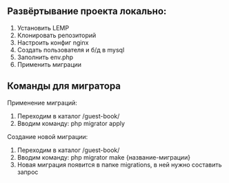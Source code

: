 <h2>Развёртывание проекта локально:</h2>
<ol>
 <li>Установить LEMP</li>
 <li>Клонировать репозиторий</li>
 <li>Настроить конфиг nginx</li>
 <li>Создать пользователя и б/д в mysql</li>
 <li>Заполнить env.php</li>
 <li>Применить миграции</li>
</ol>

<h2>Команды для мигратора</h2>

Применение миграций:
<ol>
 <li>Переходим в каталог /guest-book/</li>
 <li>Вводим команду: php migrator apply</li>
</ol>

Создание новой миграции:
<ol>
 <li>Переходим в каталог /guest-book/</li>
 <li>Вводим команду: php migrator make {название-миграции}</li>
 <li>Новая миграция появится в папке migrations, в ней нужно составить запрос</li>
</ol>